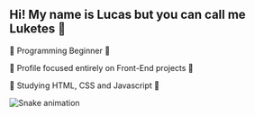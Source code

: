 ## Hi! My name is Lucas but you can call me Luketes 🎃

🔮 Programming Beginner 🔮 

🔮 Profile focused entirely on Front-End projects 🔮 

🔮 Studying HTML, CSS and Javascript 🔮 

  ![Snake animation](https://github.com/kale19991/kale19991/blob/output/github-contribution-grid-snake.svg)
 
</div>
